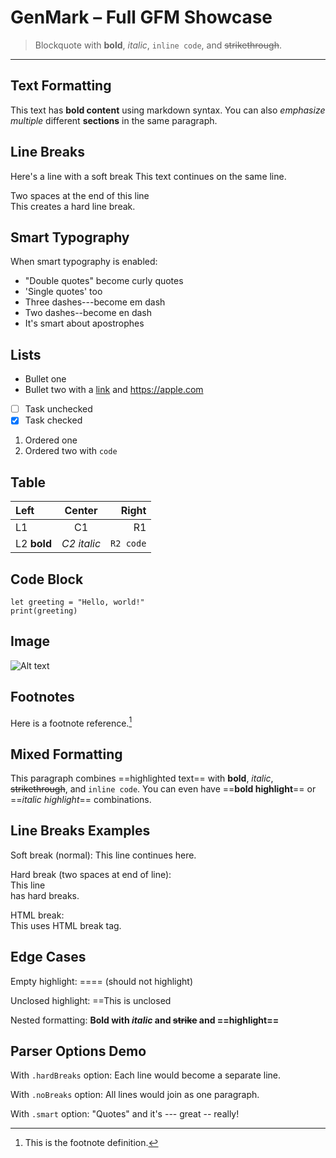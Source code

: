 # GenMark – Full GFM Showcase

> Blockquote with **bold**, _italic_, `inline code`, and ~~strikethrough~~.

---

## Text Formatting

This text has **bold content** using markdown syntax. You can also *emphasize multiple* different **sections** in the same paragraph.

## Line Breaks

Here's a line with a soft break
This text continues on the same line.

Two spaces at the end of this line  
This creates a hard line break.

## Smart Typography

When smart typography is enabled:
- "Double quotes" become curly quotes
- 'Single quotes' too
- Three dashes---become em dash
- Two dashes--become en dash
- It's smart about apostrophes

## Lists

- Bullet one
- Bullet two with a [link](https://example.com) and <https://apple.com>

- [ ] Task unchecked
- [x] Task checked

1. Ordered one
2. Ordered two with `code`

## Table

| Left | Center | Right |
|:-----|:------:|------:|
| L1   |  C1    |   R1  |
| L2 **bold** | _C2 italic_ | `R2 code` |

## Code Block

```
let greeting = "Hello, world!"
print(greeting)
```

## Image

![Alt text](https://example.com/image.png)

## Footnotes

Here is a footnote reference.[^1]

[^1]: This is the footnote definition.

## Mixed Formatting

This paragraph combines ==highlighted text== with **bold**, _italic_, ~~strikethrough~~, and `inline code`. You can even have ==**bold highlight**== or ==_italic highlight_== combinations.

## Line Breaks Examples

Soft break (normal):
This line
continues here.

Hard break (two spaces at end of line):  
This line  
has hard breaks.

HTML break:<br>
This uses HTML break tag.

## Edge Cases

Empty highlight: ==== (should not highlight)

Unclosed highlight: ==This is unclosed

Nested formatting: **Bold with _italic_ and ~~strike~~ and ==highlight==**

## Parser Options Demo

With `.hardBreaks` option:
Each line
would become
a separate line.

With `.noBreaks` option:
All lines
would join
as one paragraph.

With `.smart` option:
"Quotes" and it's --- great -- really!
